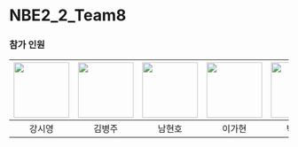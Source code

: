 # NBE2_2_Team8


### 참가 인원

|<a href="https://github.com/Si-rauis"><img src="https://avatars.githubusercontent.com/u/176664628?v=4" width="100px"></a>|<a href="https://github.com/rlaqudwn1"><img src="https://avatars.githubusercontent.com/u/162764129?v=4" width="100px"></a>|<a href="https://github.com/namhyeonh0"><img src="https://avatars.githubusercontent.com/u/143480257?v=4" width="100px"></a>|<a href="https://github.com/EGHyeon"><img src="https://avatars.githubusercontent.com/u/114374088?v=4" width="100px"></a>|<a href="https://github.com/chanspar"><img src="https://avatars.githubusercontent.com/u/87303538?v=4" width="100px"></a>|<a href="https://github.com/asklas"><img src="https://avatars.githubusercontent.com/u/121223022?v=4" width="100px"></a>|
|:---:|:---:|:---:|:---:|:---:|:---:|
|강시영|김병주|남현호|이가현|박찬서|이용준|
